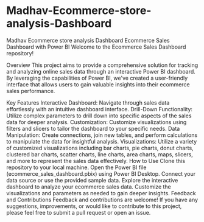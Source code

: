 # Madhav-Ecommerce-store-analysis-Dashboard
Madhav Ecommerce store analysis Dashboard
Ecommerce Sales Dashboard with Power BI
Welcome to the Ecommerce Sales Dashboard repository!

Overview
This project aims to provide a comprehensive solution for tracking and analyzing online sales data through an interactive Power BI dashboard. By leveraging the capabilities of Power BI, we've created a user-friendly interface that allows users to gain valuable insights into their ecommerce sales performance.

Key Features
Interactive Dashboard: Navigate through sales data effortlessly with an intuitive dashboard interface.
Drill-Down Functionality: Utilize complex parameters to drill down into specific aspects of the sales data for deeper analysis.
Customization: Customize visualizations using filters and slicers to tailor the dashboard to your specific needs.
Data Manipulation: Create connections, join new tables, and perform calculations to manipulate the data for insightful analysis.
Visualizations: Utilize a variety of customized visualizations including bar charts, pie charts, donut charts, clustered bar charts, scatter charts, line charts, area charts, maps, slicers, and more to represent the sales data effectively.
How to Use
Clone this repository to your local machine.
Open the Power BI file (ecommerce_sales_dashboard.pbix) using Power BI Desktop.
Connect your data source or use the provided sample data.
Explore the interactive dashboard to analyze your ecommerce sales data.
Customize the visualizations and parameters as needed to gain deeper insights.
Feedback and Contributions
Feedback and contributions are welcome! If you have any suggestions, improvements, or would like to contribute to this project, please feel free to submit a pull request or open an issue.
